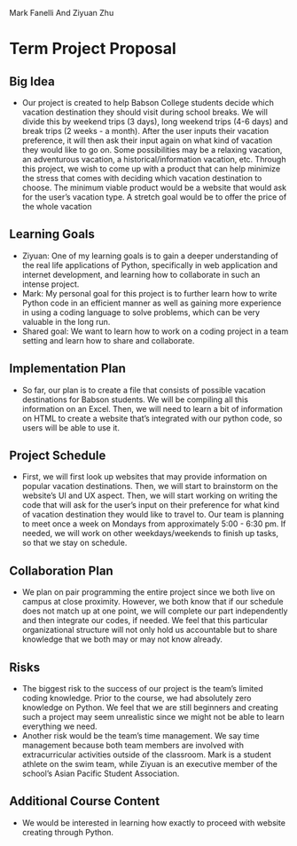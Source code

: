Mark Fanelli And Ziyuan Zhu
# **Term Project Proposal**

## **Big Idea**
* Our project is created to help Babson College students decide which vacation destination they should visit during school breaks. We will divide this by weekend trips (3 days), long weekend trips (4-6 days) and break trips (2 weeks - a month). After the user inputs their vacation preference, it will then ask their input again on what kind of vacation they would like to go on. Some possibilities may be a relaxing vacation, an adventurous vacation, a historical/information vacation, etc. Through this project, we wish to come up with a product that can help minimize the stress that comes with deciding which vacation destination to choose. The minimum viable product would be a website that would ask for the user’s vacation type. A stretch goal would be to offer the price of the whole vacation


## **Learning Goals**
* Ziyuan: One of my learning goals is to gain a deeper understanding of the real life applications of Python, specifically in web application and internet development, and learning how to collaborate in such an intense project. 
* Mark:  My personal goal for this project is to further learn how to write Python code in an efficient manner as well as gaining more experience in using a coding language to solve problems, which can be very valuable in the long run.
* Shared goal: We want to learn how to work on a coding project in a team setting and learn how to share and collaborate. 


## **Implementation Plan**
* So far, our plan is to create a file that consists of possible vacation destinations for Babson students. We will be compiling all this information on an Excel. Then, we will need to learn a bit of information on HTML to create a website that’s integrated with our python code, so users will be able to use it.

## **Project Schedule** 
* First, we will first look up websites that may provide information on popular vacation destinations. Then, we will start to brainstorm on the website’s UI and UX aspect. Then, we will start working on writing the code that will ask for the user’s input on their preference for what kind of vacation destination they would like to travel to. Our team is planning to meet once a week on Mondays from approximately 5:00 - 6:30 pm. If needed, we will work on other weekdays/weekends to finish up tasks, so that we stay on schedule.


## **Collaboration Plan**
* We plan on pair programming the entire project since we both live on campus at close proximity. However, we both know that if our schedule does not match up at one point, we will complete our part independently and then integrate our codes, if needed. We feel that this particular organizational structure will not only hold us accountable but to share knowledge that we both may or may not know already.

## **Risks**
* The biggest risk to the success of our project is the team’s limited coding knowledge. Prior to the course, we had absolutely zero knowledge on Python. We feel that we are still beginners and creating such a project may seem unrealistic since we might not be able to learn everything we need. 
* Another risk would be the team’s time management. We say time management because both team members are involved with extracurricular activities outside of the classroom. Mark is a student athlete on the swim team, while Ziyuan is an executive member of the school’s Asian Pacific Student Association. 


## **Additional Course Content**
* We would be interested in learning how exactly to proceed with website creating through Python. 